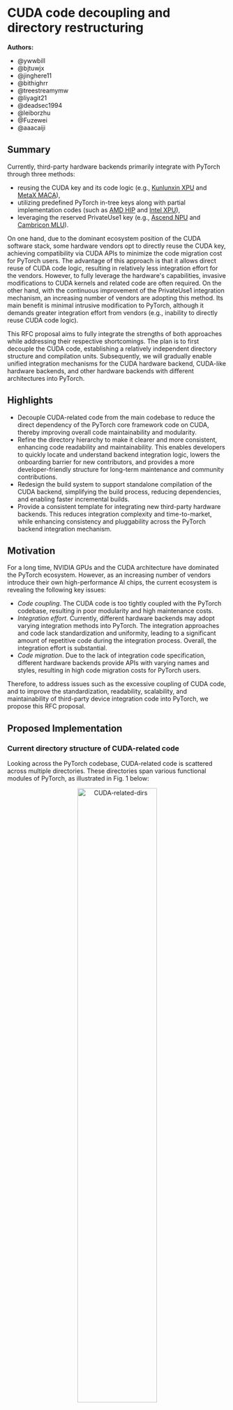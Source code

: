 # **CUDA code decoupling and directory restructuring**

**Authors:**
- @ywwbill
- @bjtuwjx
- @jinghere11
- @bithighrr
- @treestreamymw
- @liyagit21
- @deadsec1994
- @leiborzhu
- @Fuzewei
- @aaacaiji

## **Summary**  

Currently, third-party hardware backends primarily integrate with PyTorch through three methods:
- reusing the CUDA key and its code logic (e.g., [Kunlunxin XPU](https://gitee.com/kunlunxin/pytorch) and [MetaX MACA](https://github.com/MetaX-MACA/mcPytorch/tree/2.4)),
- utilizing predefined PyTorch in-tree keys along with partial implementation codes (such as [AMD HIP](https://github.com/ROCm/pytorch) and [Intel XPU](https://github.com/intel/intel-extension-for-pytorch)),
-  leveraging the reserved PrivateUse1 key (e.g., [Ascend NPU](https://gitee.com/ascend/pytorch) and [Cambricon MLU](https://github.com/Cambricon/torch_mlu/tree/r2.4_develop)).

On one hand, due to the dominant ecosystem position of the CUDA software stack, some hardware vendors opt to directly reuse the CUDA key, achieving compatibility via CUDA APIs to minimize the code migration cost for PyTorch users. The advantage of this approach is that it allows direct reuse of CUDA code logic, resulting in relatively less integration effort for the vendors. However, to fully leverage the hardware's capabilities, invasive modifications to CUDA kernels and related code are often required. On the other hand, with the continuous improvement of the PrivateUse1 integration mechanism, an increasing number of vendors are adopting this method. Its main benefit is minimal intrusive modification to PyTorch, although it demands greater integration effort from vendors (e.g., inability to directly reuse CUDA code logic).

This RFC proposal aims to fully integrate the strengths of both approaches while addressing their respective shortcomings. The plan is to first decouple the CUDA code, establishing a relatively independent directory structure and compilation units. Subsequently, we will gradually enable unified integration mechanisms for the CUDA hardware backend, CUDA-like hardware backends, and other hardware backends with different architectures into PyTorch.

## **Highlights**  

- Decouple CUDA-related code from the main codebase to reduce the direct dependency of the PyTorch core framework code on CUDA, thereby improving overall code maintainability and modularity.
- Refine the directory hierarchy to make it clearer and more consistent, enhancing code readability and maintainability. This enables developers to quickly locate and understand backend integration logic, lowers the onboarding barrier for new contributors, and provides a more developer-friendly structure for long-term maintenance and community contributions.
- Redesign the build system to support standalone compilation of the CUDA backend, simplifying the build process, reducing dependencies, and enabling faster incremental builds.
- Provide a consistent template for integrating new third-party hardware backends. This reduces integration complexity and time-to-market, while enhancing consistency and pluggability across the PyTorch backend integration mechanism.

## **Motivation**

For a long time, NVIDIA GPUs and the CUDA architecture have dominated the PyTorch ecosystem. However, as an increasing number of vendors introduce their own high-performance AI chips, the current ecosystem is revealing the following key issues:
- *Code coupling*. The CUDA code is too tightly coupled with the PyTorch codebase, resulting in poor modularity and high maintenance costs.
- *Integration effort*. Currently, different hardware backends may adopt varying integration methods into PyTorch. The integration approaches and code lack standardization and uniformity, leading to a significant amount of repetitive code during the integration process. Overall, the integration effort is substantial.
- *Code migration*. Due to the lack of integration code specification, different hardware backends provide APIs with varying names and styles, resulting in high code migration costs for PyTorch users.

Therefore, to address issues such as the excessive coupling of CUDA code, and to improve the standardization, readability, scalability, and maintainability of third-party device integration code into PyTorch, we propose this RFC proposal.

## **Proposed Implementation**

### Current directory structure of CUDA-related code

Looking across the PyTorch codebase, CUDA-related code is scattered across multiple directories. These directories span various functional modules of PyTorch, as illustrated in Fig. 1 below:

<p align="center">
    <img src="./RFC-0039-assets/CUDA-related-dirs.png" alt="CUDA-related-dirs" style="width:60%;"><br>
    <em>Fig. 1. CUDA related directories and their functionalities</em>
</p>

Our main task is to extract the above-mentioned CUDA-related code from their respective directories and reorganize them under a redesigned and optimized directory structure.

### Decoupling approaches

In terms of code origin, decoupling CUDA code primarily involves two levels: inter-file level decoupling and intra-file level decoupling. As the names suggest, inter-file decoupling refers to moving entire source files containing CUDA code from their original directories to new ones. In contrast, intra-file decoupling focuses on files that contain mixed code for CPU, CUDA, HIP, XPU, etc., where the CUDA-specific portions are separated out—either forming new files or being inserted into existing ones.

#### Inter-file level decoupling

The inter-file level CUDA code decoupling can be done with the help of directory names, file names, or file name suffixes.

- Directory names containing the words `cuda`, `cudnn`, or `THC`, etc. For example:

    - `torch/backends/cuda`
    - `torch/backends/cudnn`
    - `torch/cuda`
    - `aten/src/ATen/cuda`
    - `aten/src/ATen/cudnn`
    - `aten/src/ATen/native/cuda`
    - `aten/src/ATen/native/cudnn`
    - `aten/src/ATen/native/nested/cuda`
    - `aten/src/ATen/native/quantized/cuda`
    - `aten/src/ATen/native/quantized/cudnn`
    - `aten/src/ATen/native/sparse/cuda`
    - `aten/src/ATen/native/transformers/cuda`
    - `aten/src/THC`
    - `torch/csrc/cuda`
    - `torch/csrc/distributed/c10d/cuda`

- File names containing the words `cuda`, `cudnn`, or `THC`, etc. For example:

    - `torch/csrc/distributed/rpc/tensorpipe_cuda.cpp`
    - `torch/csrc/profiler/stubs/cuda.cpp`

- File name suffixes are `.cu`, `.cuh`, etc. For example:

    - `torch/csrc/distributed/c10d/quantization/quantization_gpu.cu`

In fact, some file-level CUDA code has already been well categorized by the build configuration files (such as `CMakeLists.txt` and `*.bzl`) in the codebase. Therefore, we can also leverage these build configuration files to help identify and collect inter-file level CUDA code.

- Example 1：using `aten\src\ATen\CMakeLists.txt` to decouple CUDA code within the directory of `aten\src\ATen\native\miopen`

```cmake
list(APPEND ATen_CUDA_CPP_SRCS
  ${cuda_cpp}
  ${native_cuda_cpp}
  ${native_cudnn_cpp}
  ${native_miopen_cpp}
  ${native_nested_cuda_cpp}
  ${native_quantized_cuda_cpp}
  ${native_quantized_cudnn_cpp}
  ${native_sparse_cuda_cpp}
  ${native_transformers_cuda_cpp}
)
```

- Example 2：using `build_variables.bzl` to decouple CUDA code for the distributed functionality module

```cmake
# These files are the only ones that are supported on Windows.
libtorch_cuda_distributed_base_sources = [
    "torch/csrc/distributed/c10d/reducer_cuda.cpp",
]

# These files are only supported on Linux (and others) but not on Windows.
libtorch_cuda_distributed_extra_sources = [
    "torch/csrc/distributed/c10d/CudaDMAConnectivity.cpp",
    "torch/csrc/distributed/c10d/NCCLUtils.cpp",
    "torch/csrc/distributed/c10d/FlightRecorder.cpp",
    "torch/csrc/distributed/c10d/ProcessGroupNCCL.cpp",
    "torch/csrc/distributed/c10d/ProcessGroupUCC.cpp",
    "torch/csrc/distributed/c10d/UCCTracing.cpp",
    "torch/csrc/distributed/c10d/UCCUtils.cpp",
    "torch/csrc/distributed/c10d/intra_node_comm.cpp",
    "torch/csrc/distributed/c10d/intra_node_comm.cu",
    "torch/csrc/distributed/c10d/CUDASymmetricMemory.cu",
    "torch/csrc/distributed/c10d/CUDASymmetricMemoryOps.cu",
    "torch/csrc/distributed/c10d/cuda/AsyncMM.cu",
    "torch/csrc/distributed/c10d/NanCheck.cu",
    "torch/csrc/distributed/rpc/tensorpipe_cuda.cpp",
    "torch/csrc/distributed/c10d/quantization/quantization_gpu.cu",
]

libtorch_cuda_distributed_sources = libtorch_cuda_distributed_base_sources + libtorch_cuda_distributed_extra_sources
```

#### Intra-file level decoupling

Some CUDA code is directly coupled with common code or code for other device backends within the same file. This requires identification and decoupling via flags such as environment variables, macro definitions, or CUDA-named codes.

- Environment variables or macro definitions
  - Macro `#if defined(__CUDA_ARCH__)`, such as in file:
    - `torch/csrc/aten/native/Distributions.h`
  - Macro `#if defined(__CUDACC__)`, such as in file:
    - `torch/csrc/aten/native/sparse/Macros.h`
  - Macro `#ifdef USE_CUDA`, such as in file (or directory):
    - `caffe2/CMakeLists.txt`
    - `torch/csrc/Storage.cpp`
    - `torch/csrc/dynamo/guards.cpp`
    - `torch/csrc/inductor/aoti_runner/pybind.cpp`
    - `torch/csrc/jit`
  - Other macros include `TORCH_CUDA_CU_API`, `TORCH_CUDA_CPP_API`, `TORCH_CUDA_CHECK`

- CUDA-named codes
  - Function `is_cuda`, backend key `kCUDA`, or device type `cuda`, such as：
  ```cpp
  static CUDAHooksInterface* cuda_hooks = nullptr;
  xxtensor.is_cuda()
  xxtensor.device().type() == at::kCUDA
  register_cuda_runner("cuda", &create_aoti_runner_cuda)
  ```

Moreover, to enable standalone compilation of CUDA code, files required by CUDA compilation also need to be decoupled or migrated. The types of files that need to be supplemented include:

- `*.h`、`*.hpp` header files, such as:
    - `torch/csrc/autograd/functions/comm.h`

- Configuration files, such as:
    - `aten/src/ATen/ATenConfig.cmake.in` 
    - `aten/src/ATen/Config.h.in` 
    - `aten/src/ATen/native/native_functions.yaml`  
    - `aten/src/ATen/native/tags.yaml`
    - `aten/src/ATen/native/ts_native_functions.yaml`

- Template files, such as:
    - `aten/src/ATen/templates`

- Stub files, such as:
    - `torch/csrc/stub.c`

### Directory restructuring

After decoupling the CUDA code, the next step is to reorganize it into a new directory structure. Regarding directory restructuring, we first investigated the approaches used by several hardware vendors—such as [AMD (ROCm)](https://github.com/ROCm/pytorch), [Google (TPU)](https://github.com/pytorch/xla/tree/master), [Intel (XPU)](https://github.com/intel/intel-extension-for-pytorch), [Ascend (NPU)](https://gitee.com/ascend/pytorch), and [Cambricon (MLU)](https://github.com/Cambricon/torch_mlu/tree/r2.4_develop) to adapt PyTorch to their hardwares. We analyzed their codebase directory structures, as well as the commonalities and specific modifications made during integration. Based on the analysis, we restructured the CUDA code directory layout shown in Fig. 1 into the new design as illustrated in Fig. 2.

<p align="center">
  <img src="./RFC-0039-assets/restructured-dirs.png" alt="restructured-dirs" style="width:80%;"><br>
  <em>Fig. 2. Restructured directories for CUDA codes</em>
</p>

In the following, we shall give an introduction to the restructured directory hierarchy (see Fig. 2).

- Create a `third_device/` directory under the PyTorch home directory to store code for third-party hardware backends integrating with PyTorch. The code for CUDA's integration with PyTorch will be placed under the `third_device/torch_cuda` directory.

- The `third_device/torch_cuda` directory contains two subdirectories: `third_device/torch_cuda/torch_cuda` and `third_device/torch_cuda/torch_patches`. The `third_device/torch_cuda/torch_cuda` directory is the main one, used to store the CUDA code decoupled as described earlier; the `third_device/torch_cuda/torch_patches` directory is used to store temporary patches during the transition period (see [Unresolved Questions](#unresolved-questions) section for details).

- The `third_device/torch_cuda/torch_cuda` directory contains a collection of Python files (composed of two sub-directories `third_device/torch_cuda/torch_cuda/backends` and `third_device/torch_cuda/torch_cuda/core`) and  a collection of C/C++ files (mainly located in the `third_device/torch_cuda/torch_cuda/csrc` directory).

- The `third_device/torch_cuda/torch_cuda/backends` directory and `third_device/torch_cuda/torch_cuda/core` directory correspond to `torch/backends` directory and `torch/cuda` directory in Fig. 1, respectively.

- The `third_device/torch_cuda/torch_cuda/csrc` directory consists of four sub-directories: `third_device/torch_cuda/torch_cuda/csrc/aten`, `third_device/torch_cuda/torch_cuda/csrc/framework`, `third_device/torch_cuda/torch_cuda/csrc/jit`, and `third_device/torch_cuda/torch_cuda/csrc/framework`.

- The `third_device/torch_cuda/torch_cuda/csrc/aten` directory merges the two directories of `torch/aten` and `torch/caffe2` in Fig. 1.

- The `third_device/torch_cuda/torch_cuda/csrc/framework` directory is mainly composed of `torch/csrc/cuda` and `torch/csrc/distributed` directories shown in Fig. 1.

- The `third_device/torch_cuda/torch_cuda/csrc/jit` directory corresponds to the CUDA-specific portion in `torch/csrc/jit` directory presented in Fig. 1.

- Finally, the `third_device/torch_cuda/torch_cuda/csrc/pybinding` directory is used to store the Python binding codes from C/C++ to Python.

### Project building optimization

This RFC proposal has made the following key improvements/changes to the native PyTorch CUDA device build process.

- *Standalone build project for CUDA*. We decouple the building process for CUDA as a standalone project, producing two main components:
  - `torch_cuda`  
    - Framework and kernels  
    - Device management  
    - JIT compile engine
    - Linear algebra
  - `torch_python_cuda`
    - Python module and APIs

- *Wrapped cmake toolkit*. We wrap and develop a `wrapped_cmake` build tool based on `tools.setup_helpers.cmake`.
  - A standard build toolkit for PyTorch backend integration
  - Achieving unified configuration of compilation parameters, automatic environment initialization, and compiler feature adaptation

- *Better modularization*.
  - Decoupling CUDA module `_CUDAC.cpython-XX.so` that can be independently initialized
  - Unifying the dedicated extension builder `torch.utils.cpp_extension.NewDeviceCppExtension` for new backends
  
<p align="center">
    <img src="RFC-0039-assets/build-refactor.png" alt="compiling" style="width: 80%;"><br>
    <em>Fig. 3. CUDA codes building (left: current; right: refactored)</em>
</p>

## **Metrics and Drawbacks**

### Metrics
- Achieving better modularization and structure of CUDA code, and making the code easier to maintain
- Can server as a template for backend integration into PyTorch for different vendors and reducing their integration effort
- Users may use the identical PyTorch CUDA APIs to write their code (device-agnostic code), thus reducing the code migration cost between different backends

### Drawbacks
- Implementing this RFC proposal may result in a breaking change to the codebase

## **Alternatives**

There are two possible placement strategies for the decoupled CUDA code:

- In-tree

  Create a new directory `pytorch/third_device/torch_cuda` within the PyTorch codebase to place the separated code. The build process is integrated into the PyTorch build system. Before compilation, modifications to the native PyTorch code are applied in the form of patches. This approach enables seamless integration into the PyTorch ecosystem, allowing synchronized development and version updates with PyTorch. It offers higher security, better stability, strong compatibility, and eliminates the need for additional code adaptation and testing.

- Out-of-tree

  The decoupled code is not directly integrated into the PyTorch main codebase. Instead, a separate repository is created to independently place the code. It is plugged into PyTorch as a plugin when used, without making invasive modifications to the native PyTorch code. This approach enhances code flexibility and reduces maintenance costs. Developers can freely improve the code, fix bugs, and add new features without affecting the PyTorch main project, thus enabling rapid iteration and testing.

## **Prior Art**

### Discussions among PyTorch community
- [PyTorch issue #129027](https://github.com/pytorch/pytorch/issues/129027) (Extract some public APIs from torch::cuda::initModule(module) to torch::initModule()) concluded that currently there are some APIs in `torch::cuda::initModule(module)` that are device-independent and suggested extracting these APIs so that they can be used by all devices.
- Similar with PyTorch issue #129027, [PyTorch issue #131881](https://github.com/pytorch/pytorch/issues/131881) (Decouple some generic APIs with CUDA building) proposed that currently there are some API are generic but defined in `torch/csrc/cuda/Module.cpp` and only exposed when `USE_CUDA=O`. The resulting pitch suggested to move the APIs `from torch::cuda::initModule(module)` to `torch::initModule()`.

### Practice from third-party hardware vendors
- [Cambricon (MLU)](https://github.com/Cambricon/torch_mlu/tree/r2.4_develop): Cambricon has released a PyTorch extension package called CATCH to integrate Cambricon MLU devices. CATCH is a package independent of the main PyTorch distribution. It integrates the Cambricon-specific backend into the native PyTorch source code by applying patches. Specifically, under the PyTorch Extension mechanism, CATCH encapsulates the Aten operators for Cambricon devices and then uses patches to register these operators into PyTorch's native operator registration framework. Through this approach, MLU-related code (such as the addition of the MLU device type and corresponding operator registrations) is introduced during PyTorch compilation, allowing the MLU device to be selected for computation at runtime (by setting `device="mlu"`). Currently, CATCH can support multi-card training and fused inference in TorchScript mode on a patched version of PyTorch, but it has not yet established a general dynamic multi-backend loading mechanism. It typically requires running with a specifically configured PyTorch binary (a version with MLU patches) to run.

- [Moore Threads (GPU)](https://github.com/MooreThreads/torch_musa): Moore Threads has developed a PyTorch plugin package called `torch_musa` to support its MUSA GPU through a "plugin-based" approach. The implementation leverages PyTorch's PrivateUse1 device key (reserved for third-party hardwares) to register the "MUSA" device type. It then adapts CUDA code to MUSA through text transformation and a custom compilation toolchain. This process includes using a self-developed MUSAExtension (similar to CUDAExtension) to build native extensions, employing tools like SimplePorting to replace "cuda" with "musa" in `*.cu` files, and substituting dependencies such as `cublas` with their MUSA equivalents. The build process requires Moore Threads' proprietary MUSA compiler (MCC) and SDK. Scripts provided by Moore Threads can automatically download and compile the modified PyTorch and torch_musa code. After installing torch_musa, users can utilize the MUSA device in the same way as CUDA (with identical API call formats), maintaining compatibility with native PyTorch programming practices. In practice, torch_musa provides tensor computation support for MUSA GPUs and claims to have "achieved CUDA compatibility, significantly reducing the effort required to adapt new operators." Multiple wheel distributions and source releases of torch_musa are now available, supporting training and inference on MUSA devices without modifying the upper-layer model code. For dynamic multi-backend switching, users can select the corresponding hardware by setting `torch.device("cuda")` or `torch.device("musa")`, although the corresponding plugin-enabled version of PyTorch must be installed and loaded at the lower level beforehand.

In summary, both Cambricon and Moore Threads have achieved the separation of CUDA compilation logic through plugin-based or patch-based modifications: the former requires maintaining a patched PyTorch branch, while the latter provides an independent extension package while preserving compatibility with the main PyTorch source. Both approaches have successfully enabled dynamic loading and invocation of their respective hardware devices in practice.

## **Unresolved Questions**

Due to some unresolved issues in the native PyTorch codebase and changes in the build process, we need to make minor modifications to certain code that has not been decoupled (i.e., non-CUDA code). To avoid making intrusive changes directly to the PyTorch codebase, we have placed these modifications as patches in the `third_device/torch_cuda/torch_patches` directory as a transitional solution. These patches should be applied before the build process begins.

Below are two examples of patches.

- Example 1: Since we have split the build process into two stages: torch_cpu stage and torch_cuda stage, the `USE_CUDA` flag will be disabled during the torch_cpu stage, meaning only non-CUDA code is compiled. However, due to [a design limitation of the Kineto library](https://github.com/pytorch/pytorch/blob/fea7e9dd37c02c334b130f6624af6163fde6b2ab/caffe2/CMakeLists.txt#L1624), the torch_cpu build stage still requires linking against cudart. Therefore, we need to apply the following patch to file `caffe2/CMakeLists.txt`:
```patch
+if(USE_KINETO AND NOT MSVC AND NOT LIBKINETO_NOCUPTI)
+  find_package(CUDA REQUIRED)
+  target_link_libraries(torch_cpu PRIVATE ${CUDA_CUDART_LIBRARY})
+endif()
```

- Example 2: In the original single-stage build framework, all CPU and CUDA APIs are compiled into the `_C` shared lib. However, in the two-stage build framework, CUDA-related APIs will be compiled into a separate `_CUDAC` shared lib. As a result, the way Python accesses CUDA APIs will change. For example, we need to apply the following patch to file `torch/_dynamo/device_interface.py`:
```patch
 get_cuda_stream: Optional[Callable[[int], int]]
 if torch.cuda._is_compiled():
-    from torch._C import _cuda_getCurrentRawStream as get_cuda_stream
+    from torch.cuda._CUDAC import _cuda_getCurrentRawStream as get_cuda_stream
 else:
     get_cuda_stream = None
```

We hope that, with the collective effort of the PyTorch community, these patches can eventually be eliminated.

## **Next Steps**

Implementing this RFC proposal is a two-phase process. In the short term (phase 1), we shall implement code decoupling and directory restructuring for the CUDA backend. In the long term (phase 2), we will integrate more new backends using the proposed plan.

*Phase 1*: CUDA code decoupling and directory restructuring
- CUDA code decoupling
  - CUDA C/C++ code decoupling
  - Python binding code decoupling
  - Python code decoupling
- Directory restructuring
  - Migrate decoupled code into new directory hierarchy
  - Supplement necessary header/source/configuration code
- Building system refactoring
  - Develop wrapped cmake toolkit
  - Make standalone build project for CUDA
  - Implement dedicated extension builder

*Phase 2*: More third-party hardware backends integration
- Intreating third-party hardware backends into PyTorch using CUDA key based on the decoupled methodology
- Unifying the integration of CUDA backends and other backends using the same key (e.g., PrivateUse1 key)
